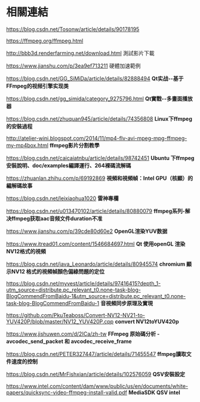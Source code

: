 # 相關連結

https://blog.csdn.net/Tosonw/article/details/90178195

https://ffmpeg.org/ffmpeg.html

http://bbb3d.renderfarming.net/download.html  測試影片下載

https://www.jianshu.com/p/3ea9ef713211 硬體加速範例

https://blog.csdn.net/GG_SiMiDa/article/details/82888494 **Qt实战--基于FFmpeg的视频引擎实现类**

https://blog.csdn.net/gg_simida/category_9275796.html **Qt實戰--多畫面播放器**

https://blog.csdn.net/zhuquan945/article/details/74356808 **Linux下ffmpeg的安裝過程**

http://atelier-wini.blogspot.com/2014/11/mp4-flv-avi-mpeg-mpg-ffmpeg-my-mp4box.html **ffmpeg影片分割教學**

https://blog.csdn.net/caicaiatnbu/article/details/98742451 **Ubuntu 下ffmpeg安裝說明、doc/examples編譯運行、264裸碼流解碼**

https://zhuanlan.zhihu.com/p/69192869 **視頻和視頻幀：Intel GPU（核顯）的編解碼故事**

https://blog.csdn.net/leixiaohua1020 **雷神專欄**

https://blog.csdn.net/u013470102/article/details/80880079 **ffmpeg系列-解决ffmpeg获取aac音频文件duration不准**

https://www.jianshu.com/p/39cde80d60e2 **OpenGL渲染YUV数据**

https://www.itread01.com/content/1546684697.html **Qt 使用openGL 渲染NV12格式的視頻**

https://blog.csdn.net/java_Leonardo/article/details/80945574 **chromium 顯示NV12 格式的視頻幀顏色偏綠問題的定位**

https://blog.csdn.net/myvest/article/details/97416415?depth_1-utm_source=distribute.pc_relevant_t0.none-task-blog-BlogCommendFromBaidu-1&utm_source=distribute.pc_relevant_t0.none-task-blog-BlogCommendFromBaidu-1 **音視頻同步原理及實現**

https://github.com/PkuTeaboss/Convert-NV12-NV21-to-YUV420P/blob/master/NV12_YUV420P.cpp **convert NV12toYUV420p**

https://www.jishuwen.com/d/2ICa/zh-tw **FFmpeg 原始碼分析 - avcodec_send_packet 和 avcodec_receive_frame**

https://blog.csdn.net/PETER327447/article/details/71455547 **ffmpeg讀取文件速度的控制**

https://blog.csdn.net/MrFishxian/article/details/102576059 **QSV安裝設定**

https://www.intel.com/content/dam/www/public/us/en/documents/white-papers/quicksync-video-ffmpeg-install-valid.pdf **MediaSDK QSV intel**

